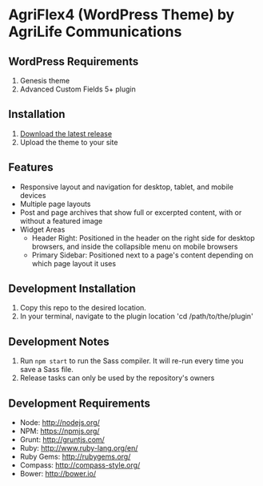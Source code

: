 # AgriFlex4 (WordPress Theme) by AgriLife Communications

## WordPress Requirements

1. Genesis theme
2. Advanced Custom Fields 5+ plugin

## Installation

1. [Download the latest release](https://github.com/agrilife/agriflex4/releases/latest)
2. Upload the theme to your site

## Features

* Responsive layout and navigation for desktop, tablet, and mobile devices
* Multiple page layouts
* Post and page archives that show full or excerpted content, with or without a featured image
* Widget Areas
    * Header Right: Positioned in the header on the right side for desktop browsers, and inside the collapsible menu on mobile browsers
    * Primary Sidebar: Positioned next to a page's content depending on which page layout it uses

## Development Installation

1. Copy this repo to the desired location.
2. In your terminal, navigate to the plugin location 'cd /path/to/the/plugin'

## Development Notes

1. Run `npm start` to run the Sass compiler. It will re-run every time you save a Sass file.
2. Release tasks can only be used by the repository's owners

## Development Requirements

* Node: http://nodejs.org/
* NPM: https://npmjs.org/
* Grunt: http://gruntjs.com/
* Ruby: http://www.ruby-lang.org/en/
* Ruby Gems: http://rubygems.org/
* Compass: http://compass-style.org/
* Bower: http://bower.io/
